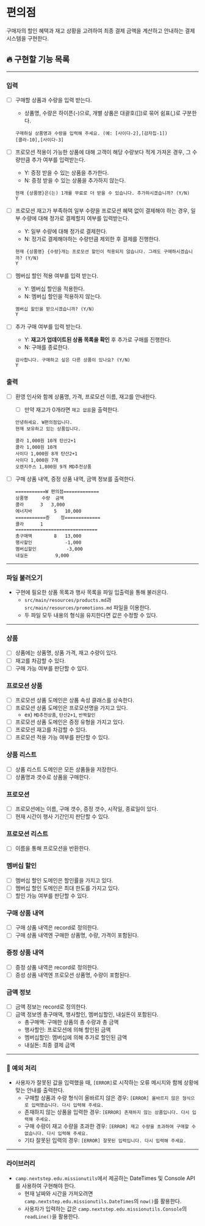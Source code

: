 # 편의점

구매자의 할인 혜택과 재고 상황을 고려하여 최종 결제 금액을 계산하고 안내하는 결제 시스템을 구현한다.

## 🔥 구현할 기능 목록

---

### 입력
- [ ] 구매할 상품과 수량을 입력 받는다.
    - 상품명, 수량은 하이픈(-)으로, 개별 상품은 대괄호([])로 묶어 쉼표(,)로 구분한다.
    ```
    구매하실 상품명과 수량을 입력해 주세요. (예: [사이다-2],[감자칩-1])
    [콜라-10],[사이다-3]
    ```
- [ ] 프로모션 적용이 가능한 상품에 대해 고객이 해당 수량보다 적게 가져온 경우, 그 수량만큼 추가 여부를 입력받는다.
    - Y: 증정 받을 수 있는 상품을 추가한다.
    - N: 증정 받을 수 있는 상품을 추가하지 않는다.
    ```
    현재 {상품명}은(는) 1개를 무료로 더 받을 수 있습니다. 추가하시겠습니까? (Y/N)
    Y
    ```

- [ ] 프로모션 재고가 부족하여 일부 수량을 프로모션 혜택 없이 결제해야 하는 경우, 일부 수량에 대해 정가로 결제할지 여부를 입력받는다.
    - Y: 일부 수량에 대해 정가로 결제한다.
    - N: 정가로 결제해야하는 수량만큼 제외한 후 결제를 진행한다.
    ```
    현재 {상품명} {수량}개는 프로모션 할인이 적용되지 않습니다. 그래도 구매하시겠습니까? (Y/N)
    Y
    ```

- [ ] 멤버십 할인 적용 여부를 입력 받는다.
    - Y: 멤버십 할인을 적용한다.
    - N: 멤버십 할인을 적용하지 않는다.
    ```
    멤버십 할인을 받으시겠습니까? (Y/N)
    Y
    ```

- [ ] 추가 구매 여부를 입력 받는다.
    - Y: **재고가 업데이트된 상품 목록을 확인** 후 추가로 구매를 진행한다.
    - N: 구매를 종료한다.
    ```
    감사합니다. 구매하고 싶은 다른 상품이 있나요? (Y/N)
    Y
    ```

### 출력
- [ ] 환영 인사와 함께 상품명, 가격, 프로모션 이름, 재고를 안내한다.
    - [ ] 만약 재고가 0개라면 `재고 없음`을 출력한다.
    ```
    안녕하세요. W편의점입니다.
    현재 보유하고 있는 상품입니다.
    
    콜라 1,000원 10개 탄산2+1
    콜라 1,000원 10개
    사이다 1,000원 8개 탄산2+1
    사이다 1,000원 7개
    오렌지주스 1,800원 9개 MD추천상품
    ```
  
- [ ] 구매 상품 내역, 증정 상품 내역, 금액 정보를 출력한다.
    ```
    ===========W 편의점=============
    상품명		수량	금액
    콜라		3 	3,000
    에너지바 		5 	10,000
    ===========증	정=============
    콜라		1
    ==============================
    총구매액		8	13,000
    행사할인			-1,000
    멤버십할인			-3,000
    내실돈			 9,000
    ```
---

### 파일 불러오기
- 구현에 필요한 상품 목록과 행사 목록을 파일 입출력을 통해 불러온다.
  - `src/main/resources/products.md`과 `src/main/resources/promotions.md` 파일을 이용한다.
  - 두 파일 모두 내용의 형식을 유지한다면 값은 수정할 수 있다.

---
### 상품
- [ ] 상품에는 상품명, 상품 가격, 재고 수량이 있다.
- [ ] 재고를 차감할 수 있다.
- [ ] 구매 가능 여부를 판단할 수 있다.

### 프로모션 상품
- [ ] 프로모션 상품 도메인은 상품 속성 클래스를 상속한다.
- [ ] 프로모션 상품 도메인은 프로모션명을 가지고 있다.
  - ex) `MD추천상품`, `탄산2+1`, `반짝할인`
- [ ] 프로모션 상품 도메인은 증정 유형을 가지고 있다.
- [ ] 프로모션 재고를 차감할 수 있다.
- [ ] 프로모션 적용 가능 여부를 판단할 수 있다.

### 상품 리스트
- [ ] 상품 리스트 도메인은 모든 상품들을 저장한다.
- [ ] 상품명과 갯수로 상품을 구매한다.

### 프로모션
- [ ] 프로모션에는 이름, 구매 갯수, 증정 갯수, 시작일, 종료일이 있다.
- [ ] 현재 시간이 행사 기간인지 판단할 수 있다.

### 프로모션 리스트
- [ ] 이름을 통해 프로모션을 반환한다.

### 멤버십 할인
- [ ] 멤버십 할인 도메인은 할인률을 가지고 있다.
- [ ] 멤버십 할인 도메인은 최대 한도를 가지고 있다.
- [ ] 할인 가능 여부를 판단할 수 있다.

### 구매 상품 내역
- [ ] 구매 상품 내역은 record로 정의한다.
- [ ] 구매 상품 내역엔 구매한 상품명, 수량, 가격이 포함된다.

### 증정 상품 내역
- [ ] 증정 상품 내역은 record로 정의한다.
- [ ] 증성 상품 내역엔 프로모션 상품명, 수량이 포함된다.

### 금액 정보
- [ ] 금액 정보는 record로 정의한다.
- [ ] 금액 정보엔 총구매액, 행사할인, 멤버십할인, 내실돈이 포함된다.
  - 총구매액: 구매한 상품의 총 수량과 총 금액
  - 행사할인: 프로모션에 의해 할인된 금액
  - 멤버십할인: 멤버십에 의해 추가로 할인된 금액
  - 내실돈: 최종 결제 금액

---
### 🚫 예외 처리
- 사용자가 잘못된 값을 입력했을 때, `[ERROR]`로 시작하는 오류 메시지와 함께 상황에 맞는 안내를 출력한다.
    - 구매할 상품과 수량 형식이 올바르지 않은 경우: `[ERROR] 올바르지 않은 형식으로 입력했습니다. 다시 입력해 주세요.`
    - 존재하지 않는 상품을 입력한 경우: `[ERROR] 존재하지 않는 상품입니다. 다시 입력해 주세요.`
    - 구매 수량이 재고 수량을 초과한 경우: `[ERROR] 재고 수량을 초과하여 구매할 수 없습니다. 다시 입력해 주세요.`
    - 기타 잘못된 입력의 경우: `[ERROR] 잘못된 입력입니다. 다시 입력해 주세요.`




---
### 라이브러리
- `camp.nextstep.edu.missionutils`에서 제공하는 DateTimes 및 Console API를 사용하여 구현해야 한다.
    - 현재 날짜와 시간을 가져오려면 `camp.nextstep.edu.missionutils.DateTimes`의 `now()`를 활용한다.
    - 사용자가 입력하는 값은 `camp.nextstep.edu.missionutils.Console`의 `readLine()`을 활용한다.

